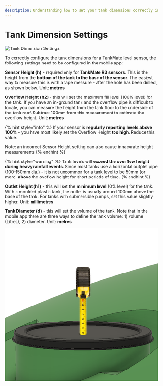 ```yaml
---
description: Understanding how to set your tank dimensions correctly in the TankMate app
---
```


# Tank Dimension Settings

![Tank Dimension Settings](../../.gitbook/assets/Tank\_Dimensions\_APP.png)

To correctly configure the tank dimensions for a TankMate level sensor, the following settings need to be configured in the mobile app:

**Sensor Height (h)** - required only for **TankMate R3 sensors**. This is the height from the **bottom of the tank to the base of the sensor**. The easiest way to measure this is with a tape measure - after the hole has been drilled, as shown below. Unit: **metres**

**Overflow Height (h2)** - this will set the maximum fill level (100% level) for the tank. If you have an in-ground tank and the overflow pipe is difficult to locate, you can measure the height from the tank floor to the underside of the tank roof. Subtract 100mm from this measurement to estimate the overflow height. Unit: **metres**

{% hint style="info" %}
If your sensor is **regularly reporting levels above 100%** - you have most likely set the Overflow Height **too high**. Reduce this value.

Note: an incorrect Sensor Height setting can also cause innacurate height measurements
{% endhint %}

{% hint style="warning" %}
Tank levels will **exceed the overflow height during heavy rainfall events**. Since most tanks use a horizontal outplet pipe (100-150mm dia.) - it is not uncommon for a tank level to be 50mm (or more) **above** the oveflow height for short periods of time.&#x20;
{% endhint %}

**Outlet Height (h1)** - this will set the **minimum level** (0% level) for the tank. With a moulded plastic tank, the outlet is usually around 100mm above the base of the tank. For tanks with submersible pumps, set this value slightly higher. Unit: **millimetres**

**Tank Diameter (d)** - this will set the volume of the tank. Note that in the mobile app there are three ways to define the tank volume: 1) volume (Litres), 2) diameter. Unit: **metres**

&#x20;<img src="../../.gitbook/assets/sensor_height.png" alt="" data-size="original">
